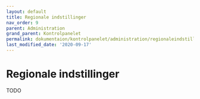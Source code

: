 ```yaml
---
layout: default
title: Regionale indstillinger
nav_order: 9
parent: Administration
grand_parent: Kontrolpanelet
permalink: dokumentaion/kontrolpanelet/administration/regionaleindstillinger
last_modified_date: '2020-09-17'
---
```


# Regionale indstillinger

TODO

